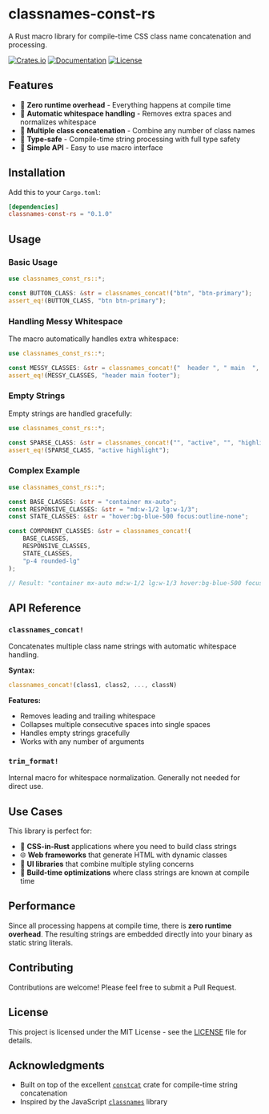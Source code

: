 # classnames-const-rs

A Rust macro library for compile-time CSS class name concatenation and processing.

[![Crates.io](https://img.shields.io/crates/v/classnames-const-rs.svg)](https://crates.io/crates/classnames-const-rs)
[![Documentation](https://docs.rs/classnames-const-rs/badge.svg)](https://docs.rs/classnames-const-rs)
[![License](https://img.shields.io/badge/license-MIT-blue.svg)](LICENSE)

## Features

- 🚀 **Zero runtime overhead** - Everything happens at compile time
- 🧹 **Automatic whitespace handling** - Removes extra spaces and normalizes whitespace
- 🔗 **Multiple class concatenation** - Combine any number of class names
- 📝 **Type-safe** - Compile-time string processing with full type safety
- 🎯 **Simple API** - Easy to use macro interface

## Installation

Add this to your `Cargo.toml`:

```toml
[dependencies]
classnames-const-rs = "0.1.0"
```

## Usage

### Basic Usage

```rust
use classnames_const_rs::*;

const BUTTON_CLASS: &str = classnames_concat!("btn", "btn-primary");
assert_eq!(BUTTON_CLASS, "btn btn-primary");
```

### Handling Messy Whitespace

The macro automatically handles extra whitespace:

```rust
use classnames_const_rs::*;

const MESSY_CLASSES: &str = classnames_concat!("  header ", " main  ", "footer  ");
assert_eq!(MESSY_CLASSES, "header main footer");
```

### Empty Strings

Empty strings are handled gracefully:

```rust
use classnames_const_rs::*;

const SPARSE_CLASS: &str = classnames_concat!("", "active", "", "highlight");
assert_eq!(SPARSE_CLASS, "active highlight");
```

### Complex Example

```rust
use classnames_const_rs::*;

const BASE_CLASSES: &str = "container mx-auto";
const RESPONSIVE_CLASSES: &str = "md:w-1/2 lg:w-1/3";
const STATE_CLASSES: &str = "hover:bg-blue-500 focus:outline-none";

const COMPONENT_CLASSES: &str = classnames_concat!(
    BASE_CLASSES,
    RESPONSIVE_CLASSES,
    STATE_CLASSES,
    "p-4 rounded-lg"
);

// Result: "container mx-auto md:w-1/2 lg:w-1/3 hover:bg-blue-500 focus:outline-none p-4 rounded-lg"
```

## API Reference

### `classnames_concat!`

Concatenates multiple class name strings with automatic whitespace handling.

**Syntax:**
```rust
classnames_concat!(class1, class2, ..., classN)
```

**Features:**
- Removes leading and trailing whitespace
- Collapses multiple consecutive spaces into single spaces
- Handles empty strings gracefully
- Works with any number of arguments

### `trim_format!`

Internal macro for whitespace normalization. Generally not needed for direct use.

## Use Cases

This library is perfect for:

- 🎨 **CSS-in-Rust** applications where you need to build class strings
- 🌐 **Web frameworks** that generate HTML with dynamic classes
- 📱 **UI libraries** that combine multiple styling concerns
- 🔧 **Build-time optimizations** where class strings are known at compile time

## Performance

Since all processing happens at compile time, there is **zero runtime overhead**. The resulting strings are embedded directly into your binary as static string literals.

## Contributing

Contributions are welcome! Please feel free to submit a Pull Request.

## License

This project is licensed under the MIT License - see the [LICENSE](LICENSE) file for details.

## Acknowledgments

- Built on top of the excellent [`constcat`](https://crates.io/crates/constcat) crate for compile-time string concatenation
- Inspired by the JavaScript [`classnames`](https://github.com/JedWatson/classnames) library